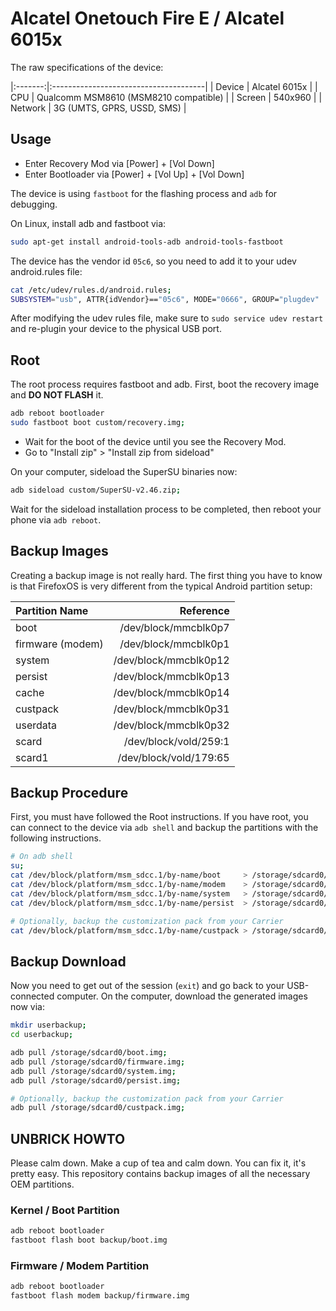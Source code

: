 
# Alcatel Onetouch Fire E / Alcatel 6015x

The raw specifications of the device:

|:-------:|:--------------------------------------|
| Device  | Alcatel 6015x                         |
| CPU     | Qualcomm MSM8610 (MSM8210 compatible) |
| Screen  | 540x960                               |
| Network | 3G (UMTS, GPRS, USSD, SMS)            |


## Usage

- Enter Recovery Mod via \[Power\] + \[Vol Down\]
- Enter Bootloader via \[Power\] + \[Vol Up\] + \[Vol Down\]


The device is using `fastboot` for the flashing process
and `adb` for debugging.

On Linux, install adb and fastboot via:

```bash
sudo apt-get install android-tools-adb android-tools-fastboot
```

The device has the vendor id `05c6`, so you need to add
it to your udev android.rules file:

```bash
cat /etc/udev/rules.d/android.rules;
SUBSYSTEM="usb", ATTR{idVendor}=="05c6", MODE="0666", GROUP="plugdev"
```

After modifying the udev rules file, make sure to `sudo service udev restart`
and re-plugin your device to the physical USB port.


## Root

The root process requires fastboot and adb.
First, boot the recovery image and **DO NOT FLASH** it.


```bash
adb reboot bootloader
sudo fastboot boot custom/recovery.img;
```

- Wait for the boot of the device until you see the Recovery Mod.
- Go to "Install zip" > "Install zip from sideload"

On your computer, sideload the SuperSU binaries now:

```bash
adb sideload custom/SuperSU-v2.46.zip;
```

Wait for the sideload installation process to be completed, then
reboot your phone via `adb reboot`.


## Backup Images

Creating a backup image is not really hard. The first thing you have to know
is that FirefoxOS is very different from the typical Android partition setup:


| Partition Name     | Reference              |
|:-------------------|-----------------------:|
| boot               | /dev/block/mmcblk0p7   |
| firmware (modem)   | /dev/block/mmcblk0p1   |
| system             | /dev/block/mmcblk0p12  |
| persist            | /dev/block/mmcblk0p13  |
| cache              | /dev/block/mmcblk0p14  |
| custpack           | /dev/block/mmcblk0p31  |
| userdata           | /dev/block/mmcblk0p32  |
| scard              | /dev/block/vold/259:1  |
| scard1             | /dev/block/vold/179:65 |


## Backup Procedure

First, you must have followed the Root instructions. If you have root, you
can connect to the device via `adb shell` and backup the partitions with the
following instructions.

```bash
# On adb shell
su;
cat /dev/block/platform/msm_sdcc.1/by-name/boot     > /storage/sdcard0/boot.img
cat /dev/block/platform/msm_sdcc.1/by-name/modem    > /storage/sdcard0/firmware.img
cat /dev/block/platform/msm_sdcc.1/by-name/system   > /storage/sdcard0/system.img
cat /dev/block/platform/msm_sdcc.1/by-name/persist  > /storage/sdcard0/persist.img

# Optionally, backup the customization pack from your Carrier
cat /dev/block/platform/msm_sdcc.1/by-name/custpack > /storage/sdcard0/custpack.img
```

## Backup Download

Now you need to get out of the session (`exit`) and go back to your USB-connected
computer. On the computer, download the generated images now via:

```bash
mkdir userbackup;
cd userbackup;

adb pull /storage/sdcard0/boot.img;
adb pull /storage/sdcard0/firmware.img;
adb pull /storage/sdcard0/system.img;
adb pull /storage/sdcard0/persist.img;

# Optionally, backup the customization pack from your Carrier
adb pull /storage/sdcard0/custpack.img;
```


## UNBRICK HOWTO

Please calm down. Make a cup of tea and calm down. You can fix it, it's pretty easy.
This repository contains backup images of all the necessary OEM partitions.

### Kernel / Boot Partition

```bash
adb reboot bootloader
fastboot flash boot backup/boot.img
```

### Firmware / Modem Partition

```bash
adb reboot bootloader
fastboot flash modem backup/firmware.img
```

